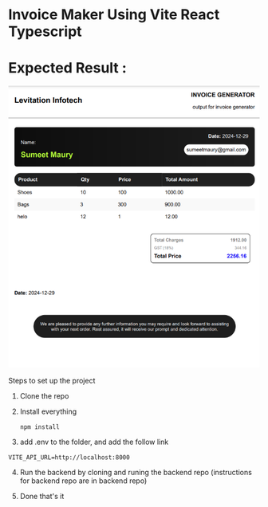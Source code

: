 # Invoice Maker Using Vite React Typescript

# Expected Result :
![alt text](image.png)

Steps to set up the project
1. Clone the repo
2. Install everything
   ```shell
   npm install
   ```

3. add .env to the folder, and add the follow link
  ```shell
VITE_API_URL=http://localhost:8000
  ```

4. Run the backend by cloning and runing the backend repo (instructions for backend repo are in backend repo)

5. Done that's it

